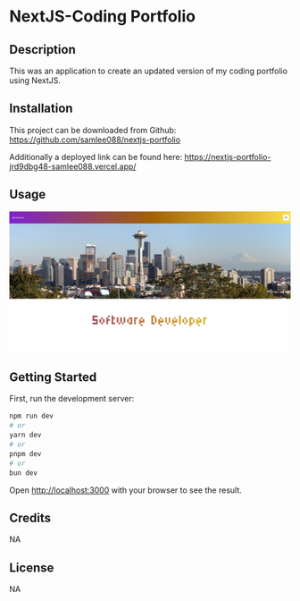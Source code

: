 # NextJS-Coding Portfolio

## Description

This was an application to create an updated version of my coding portfolio using NextJS.

## Installation

This project can be downloaded from Github:
https://github.com/samlee088/nextjs-portfolio

Additionally a deployed link can be found here:
https://nextjs-portfolio-jrd9dbg48-samlee088.vercel.app/

## Usage

![screenshot of deployed website](./components/images/Deployed%20Website%20Screenshot.png)

## Getting Started

First, run the development server:

```bash
npm run dev
# or
yarn dev
# or
pnpm dev
# or
bun dev
```

Open [http://localhost:3000](http://localhost:3000) with your browser to see the result.

## Credits

NA

## License

NA
